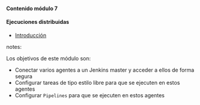 #### Contenido módulo 7

#### Ejecuciones distribuidas

* [Introducción](/#introduction)
 
notes:

Los objetivos de este módulo son:

* Conectar varios agentes a un Jenkins master y acceder a ellos de forma segura
* Configurar tareas de tipo estilo libre para que se ejecuten en estos agentes
* Configurar `Pipelines` para que se ejecuten en estos agentes
